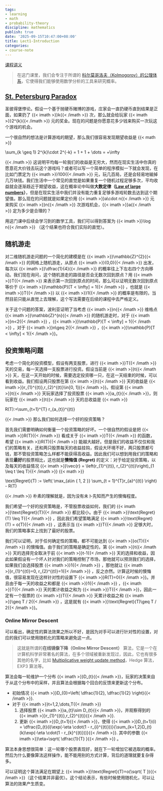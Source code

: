 ```yaml
---
tags:
- learning
- math
- probability-theory
discipline: mathematics
publish: true
date: '2025-09-15T10:47:00+08:00'
title: Lect1-Introduction
categories:
- course-note
---
```

[课程讲义](https://chihaozhang.com/teaching/Prob2025/lectures/lec1/lec1.html)

> 在这门课里，我们会专注于所谓的 [科尔莫哥洛夫（Kolmogorov）的公理体系](https://en.wikipedia.org/wiki/Probability_axioms)，它使得我们能够使用数学分析的工具来研究概率。

## [St. Petersburg Paradox](https://en.wikipedia.org/wiki/St._Petersburg_paradox)

圣彼得堡悖论。假设一个基于抛硬币赌博的游戏，庄家会一直扔硬币直到结果是正面，如果扔了 {{< imath >}}k{{< /imath >}} 次，那么就会给玩家 {{< imath >}}2^{k}{{< /imath >}} 元的奖金。现在的问题是你愿意花多少钱来购买一次玩这个游戏的机会。

一个很自然的想法是计算游戏的期望，那么我们很容易发现期望收益是
{{< math >}}

\sum_{k \geq  1} 2^{k}\cdot 2^{-k} = 1 + 1 + \dots = +\infty

{{< /math >}}
这说明平均每一轮我们的收益是无穷大，然而在现实生活中你真的愿意花大价钱去玩这个游戏吗？或者可以写一个简单的程序模拟一下就会发现，在比如门票定为 {{< imath >}}100{{< /imath >}} 元，玩几百局，还是会轻易地输掉几万块钱。我们生活中一个常见的直觉是如果重复一个随机过程足够多次，平均收益就会逐渐趋近于期望收益，这在概率论中叫做**大数定律（[Law of large numbers](https://en.wikipedia.org/wiki/Law_of_large_numbers)）**，但是在现实生活中我们并没有能力重复足够多游戏轮数去达到这个期望值。那么现在的问题就是如果定价用 {{< imath >}}a\cdot n{{< /imath >}} 元来购买 {{< imath >}}n{{< /imath >}} 次游戏机会，{{< imath >}}a{{< /imath >}} 定为多少是合理的？

用这门课中后续会学习到的数学工具，我们可以得到答案为 {{< imath >}}\log n{{< /imath >}} （这个结果也符合我们实际的直觉）。

## 随机游走

对二维随机游走问题的一个简化的建模是在 {{< imath >}}\mathbb{Z}^{2}{{< /imath >}} 的网格上随机游走，从原点 {{< imath >}}(0,0){{< /imath >}} 出发，每次以 {{< imath >}}\dfrac{1}{4}{{< /imath >}} 的概率往上下左右四个方向移动。我们现在询问，这个随机游走的路径是否会无数次回到原点？用 {{< imath >}}T{{< /imath >}} 来表示第一次回到原点的时间，那么可以证明无数次回到原点等价于 {{< imath >}}\mathbb{P}[T < \infty] = 1{{< /imath >}} ，也就是 {{< imath >}}T{{< /imath >}} 以 {{< imath >}}1{{< /imath >}} 的概率是有限的，当然目前只能从直觉上去理解，这个写法需要在后续的课程中去严格定义。

关于这个问题的答案，波利亚证明了当考虑 {{< imath >}}n{{< /imath >}} 维格点 {{< imath >}}\mathbb{Z}^{n}{{< /imath >}} 的随机游走时，对于 {{< imath >}}n<2{{< /imath >}} ，{{< imath >}}\mathbb{P}[T < \infty] = 1{{< /imath >}} ，对于 {{< imath >}}n\geq 2{{< /imath >}} ，{{< imath >}}\mathbb{P}[T < \infty] < 1{{< /imath >}}。

## 投资策略问题

考虑一个简化的投资模型，假设有两支股票，进行 {{< imath >}}T{{< /imath >}} 天的交易，每一天选择一支股票进行投资。假设当前是 {{< imath >}}t{{< /imath >}} 天，在这一天开始的时候，需要选定投资哪一只，在这一天结束的时候，可以看到收益。我们假设两只股票在第 {{< imath >}}t{{< /imath >}} 天的收益是 {{< imath >}}r_{1}^{(t)},r_{2}^{(t)}\in[0, 1]{{< /imath >}}。假设第 {{< imath >}}t{{< /imath >}} 天玩家选择了投资股票 {{< imath >}}a_{t}{{< /imath >}}，则玩家在 {{< imath >}}t{{< /imath >}} 天的总收益是
{{< math >}}

R(T):=\sum_{t=1}^{T} r_{a_{t}}^{(t)}

{{< /math >}}
那么我们如何选择一个好的投资策略？

首先我们需要明确如何衡量一个投资策略的好坏。一个很自然的假设是把 {{< imath >}}R(T){{< /imath >}} 看成关于 {{< imath >}}T{{< /imath >}} 的函数，希望 {{< imath >}}R(T){{< /imath >}} 能越大越好。但是我们的收益不仅仅和我们的策略有关，还和两只股票每天的收益挂钩，假设大环境不好，两只股票都亏钱，那不管投资策略怎么样都不能获得高收益。因此我们可以想到用我们的策略和表现**最好**的股票相比，这也就是**懊悔值 (Regret)** 的定义：对于给定投资策略，以及每天的收益情况 {{< imath >}}\vec{r} = \left(r_{1}^{(t)}, r_{2}^{(t)}\right)_{1 \leq t \leq T}{{< /imath >}}
{{< math >}}

\text{Regret}(T) := \left( \max_{a\in \{ 1, 2 \}} \sum_{t = 1}^{T}r_{a}^{(t)} \right) - R(T)

{{< /math >}}
朴素的理解就是，因为没有未卜先知而产生的懊悔程度。

我们希望一个好的投资策略是，不管股票收益如何，我们的 {{< imath >}}\text{Regret}(T){{< /imath >}} 都比较小。由于 {{< imath >}}\text{Regret}(T) \leq T{{< /imath >}} ，因此我们希望策略满足 {{< imath >}}\text{Regret}(T) = o(T){{< /imath >}} ，这表示当 {{< imath >}}T{{< /imath >}} 足够大时，我们的策略事实上找到了最好的股票。

我们可以证明，对于任何确定性的策略，都不可能达到 {{< imath >}}o(T){{< /imath >}} 的懊悔值。由于我们的策略是确定性的，第 {{< imath >}}t{{< /imath >}} 天的选择完全取决于前 {{< imath >}}t-1{{< /imath >}} 天的选择和收益，因此如果假设有一个坏人针对我们的策略控制了市场，那他就可以预测我们的选择，如果我们会选择股票 {{< imath >}}1{{< /imath >}} ，那他就让 {{< imath >}}r_{1}^{(t)}=0, r_{2}^{(t)}=1{{< /imath >}} ，反之亦然。计算这时候的懊悔值，很容易发现在这样针对性的设置下 {{< imath >}}R(T)=0{{< /imath >}}。并且由于每一天的收益之和都是 {{< imath >}}1{{< /imath >}} ，{{< imath >}}T{{< /imath >}} 天的累计收益之和为 {{< imath >}}T{{< /imath >}}，因此一定有一个股票的 {{< imath >}}T{{< /imath >}} 天累计收益之和 {{< imath >}}\geq T / 2{{< /imath >}} ，这是就有 {{< imath >}}\text{Regret}(T)\geq T / 2{{< /imath >}}。

### Online Mirror Descent

可以看出，确定性的算法效果之所以不好，是因为对手可以进行针对性的设置，对应的我们可以使用随机化的策略来避免这一点。

>这就是所谓的**在线镜像下降（Online Mirror Descent）** 算法，它是一个在计算机科学非常著名的算法，在多个领域被重新发现过，因此，它也有很多其他的名字，比如 [Multiplicative weight update method](https://en.wikipedia.org/wiki/Multiplicative_weight_update_method)，Hedge 算法，EXP3 算法等。

算法会每一轮维护一个分布 {{< imath >}}D_{t}{{< /imath >}}，玩家的决策来自于从这个分布中的采样，并且算法会根据每个回合的反馈来更新这个分布。

- 初始情况 {{< imath >}}D_{0}=\left( \dfrac{1}{2}, \dfrac{1}{2} \right){{< /imath >}}.
- 对于 {{< imath >}}t=1,2,\dots,T{{< /imath >}} 
	1. 选择股票 {{< imath >}}a_{t}\sim D_{t}{{< /imath >}}，并观察得到的 {{< imath >}}r_{1}^{(t)},r_{2}^{(t)}{{< /imath >}}.
	2. 更新 {{< imath >}}D_{t+1}{{< /imath >}}，使得 {{< imath >}}D_{t+1}(i) = \dfrac{D_{t}(i)\exp(-\eta \cdot(1 - r_{i}^{(t)}))}{\sum_{k=1,2}D_{t}(k)\exp(-\eta \cdot(1 - r_{k}^{(t)}))}{{< /imath >}}. 
其中的参数 {{< imath >}}\eta=\sqrt{ \dfrac{1}{T} }{{< /imath >}} 。

算法本身思想很简单：这一轮哪个股票表现好，就在下一轮增加它被选取的概率。然后为什么要像算法这样操作，能不能用别的方式计算，背后的道理就要复杂得多。

可以证明这个算法满足在期望上 {{< imath >}}\text{Regret}(T)=o(\sqrt{ T }){{< /imath >}}（这个结果并非最优）。这个结论表示，有些时候使用随机化，可以让算法的效果产生质变。
